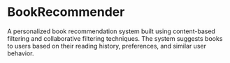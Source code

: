 # BookRecommender
A personalized book recommendation system built using content-based filtering and collaborative filtering techniques. The system suggests books to users based on their reading history, preferences, and similar user behavior.
